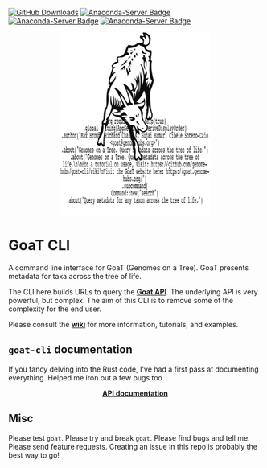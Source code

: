 [![GitHub Downloads](https://img.shields.io/github/downloads/genomehubs/goat-cli/total.svg?style=social&logo=github&label=Download)](https://github.com/genomehubs/goat-cli/releases/)
[![Anaconda-Server Badge](https://anaconda.org/bioconda/goat/badges/downloads.svg)](https://anaconda.org/bioconda/goat)
[![Anaconda-Server Badge](https://anaconda.org/bioconda/goat/badges/installer/conda.svg)](https://conda.anaconda.org/bioconda)
[![Anaconda-Server Badge](https://anaconda.org/bioconda/goat/badges/platforms.svg)](https://anaconda.org/bioconda/goat)

<p align="center">
    <img width="300" height="365" src="./goat-cli-mbing-code.png">
</p>

# GoaT CLI

A command line interface for GoaT (Genomes on a Tree). GoaT presents metadata for taxa across the tree of life. 

The CLI here builds URLs to query the <b><a href="https://goat.genomehubs.org/api-docs/">Goat API</a></b>. The underlying API is very powerful, but complex. The aim of this CLI is to remove some of the complexity for the end user.

Please consult the <b><a href="https://github.com/genomehubs/goat-cli/wiki">wiki</a></b> for more information, tutorials, and examples.

## `goat-cli` documentation

If you fancy delving into the Rust code, I've had a first pass at documenting everything. Helped me iron out a few bugs too.

<p align="center"><b><a href="https://genomehubs.github.io/goat-cli/">API documentation</a></b></p>

## Misc

Please test `goat`. Please try and break `goat`. Please find bugs and tell me. Please send feature requests. Creating an issue in this repo is probably the best way to go!